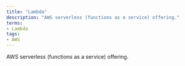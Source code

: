 ```yaml
---
title: "Lambda"
description: "AWS serverless (functions as a service) offering."
terms:
- Lambda
tags:
- AWS
---
```

AWS serverless (functions as a service) offering.